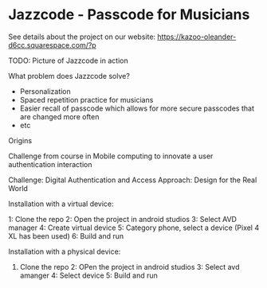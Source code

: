# Jazzcode - Passcode for Musicians

See details about the project on our website: https://kazoo-oleander-d6cc.squarespace.com/?p


TODO: Picture of Jazzcode in action

What problem does Jazzcode solve?
- Personalization
- Spaced repetition practice for musicians
- Easier recall of passcode which allows for more secure passcodes that are changed more often
- etc


Origins

Challenge from course in Mobile computing to innovate a user authentication interaction

Challenge: Digital Authentication and Access
Approach: Design for the Real World



Installation with a virtual device:

1: Clone the repo
2: Open the project in android studios
3: Select AVD manager
4: Create virtual device
5: Category phone, select a device (Pixel 4 XL has been used)
6: Build and run

Installation with a physical device:
1. Clone the repo
2: OPen the project in android studios
3: Select avd amanger
4: Select device
5: Build and run

